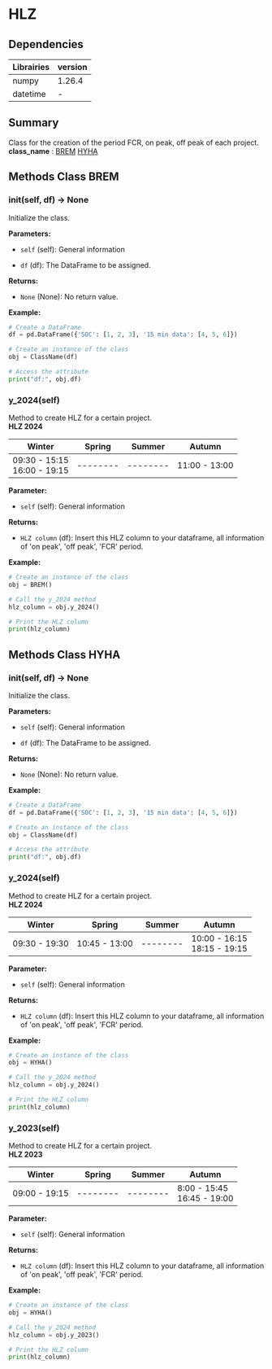 # HLZ
## Dependencies
|Librairies | version|
|-----------|--------|
|numpy| 1.26.4 |
|datetime | - |

## Summary
Class for the creation of the period FCR, on peak, off peak of each project.<br/>
**class_name** : [BREM](#methods-class-brem) [HYHA](#methods-class-hyha)

## Methods Class BREM
### __init__(self, df) -> None
Initialize the class.

**Parameters:**

- `self` (self):
    General information

- `df` (df):
    The DataFrame to be assigned.

**Returns:**

- `None` (None):
    No return value.

**Example:**
```python
# Create a DataFrame
df = pd.DataFrame({'SOC': [1, 2, 3], '15 min data': [4, 5, 6]})

# Create an instance of the class
obj = ClassName(df)

# Access the attribute
print("df:", obj.df)
```


### y_2024(self)
Method to create HLZ for a certain project.  
**HLZ 2024**  

| Winter | Spring  | Summer | Autumn |
| -------| --------| -------| ------ |
| 09:30 - 15:15<br/>16:00 - 19:15   | -------- | -------- | 11:00 - 13:00  |

**Parameter:**

- `self` (self):
    General information

**Returns:**

- `HLZ column` (df):
    Insert this HLZ column to your dataframe, all information of 'on peak', 'off peak', 'FCR' period.

**Example:**
```py
# Create an instance of the class
obj = BREM()

# Call the y_2024 method
hlz_column = obj.y_2024()

# Print the HLZ column
print(hlz_column)
```
## Methods Class HYHA
### __init__(self, df) -> None
Initialize the class.

**Parameters:**

- `self` (self):
    General information

- `df` (df):
    The DataFrame to be assigned.

**Returns:**

- `None` (None):
    No return value.

**Example:**
```python
# Create a DataFrame
df = pd.DataFrame({'SOC': [1, 2, 3], '15 min data': [4, 5, 6]})

# Create an instance of the class
obj = ClassName(df)

# Access the attribute
print("df:", obj.df)
```


### y_2024(self)
Method to create HLZ for a certain project.  
**HLZ 2024**  

| Winter | Spring  | Summer | Autumn |
| --------------- | --------------- | --------------- | --------------- |
| 09:30 - 19:30    | 10:45 - 13:00  | -------- | 10:00 - 16:15<br/>18:15 - 19:15 


**Parameter:**

- `self` (self):
    General information

**Returns:**

- `HLZ column` (df):
    Insert this HLZ column to your dataframe, all information of 'on peak', 'off peak', 'FCR' period.

**Example:**
```py
# Create an instance of the class
obj = HYHA()

# Call the y_2024 method
hlz_column = obj.y_2024()

# Print the HLZ column
print(hlz_column)
```

### y_2023(self)
Method to create HLZ for a certain project.  
**HLZ 2023**  

| Winter | Spring  | Summer | Autumn |
| --------------- | --------------- | --------------- | --------------- |
| 09:00 - 19:15    | -------- | -------- | 8:00 - 15:45 <br>16:45 - 19:00|


**Parameter:**

- `self` (self):
    General information

**Returns:**

- `HLZ column` (df):
    Insert this HLZ column to your dataframe, all information of 'on peak', 'off peak', 'FCR' period.

**Example:**
```py
# Create an instance of the class
obj = HYHA()

# Call the y_2024 method
hlz_column = obj.y_2023()

# Print the HLZ column
print(hlz_column)
```